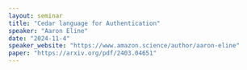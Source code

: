 ```yaml
---
layout: seminar
title: "Cedar language for Authentication"
speaker: "Aaron Eline"
date: "2024-11-4"
speaker_website: "https://www.amazon.science/author/aaron-eline"
paper: "https://arxiv.org/pdf/2403.04651"
---
```

